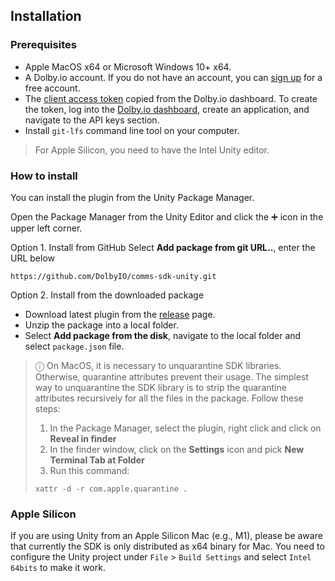 ## Installation

### Prerequisites
- Apple MacOS x64 or Microsoft Windows 10+ x64.
- A Dolby.io account. If you do not have an account, you can [sign up](https://dolby.io/signup) for a free account.
- The [client access token](https://docs.dolby.io/communications-apis/docs/overview-developer-tools#client-access-token) copied from the Dolby.io dashboard. To create the token, log into the [Dolby.io dashboard](https://dashboard.dolby.io/), create an application, and navigate to the API keys section.
- Install `git-lfs` command line tool on your computer.

> For Apple Silicon, you need to have the Intel Unity editor.

### How to install
You can install the plugin from the Unity Package Manager.

Open the Package Manager from the Unity Editor and click the ➕ icon in the upper left corner.

Option 1. Install from GitHub
Select **Add package from git URL..**, enter the URL below
```
https://github.com/DolbyIO/comms-sdk-unity.git
```

Option 2. Install from the downloaded package

- Download latest plugin from the [release](https://github.com/DolbyIO/comms-sdk-dotnet/releases) page.
- Unzip the package into a local folder.
- Select **Add package from the disk**, navigate to the local folder and select `package.json` file. 

> ⓘ On MacOS, it is necessary to unquarantine SDK libraries. Otherwise, quarantine attributes prevent their usage. The simplest way to unquarantine the SDK library is to strip the quarantine attributes recursively for all the files in the package. Follow these steps:
>1. In the Package Manager, select the plugin, right click and click on **Reveal in finder**
>2. In the finder window, click on the **Settings** icon and pick **New Terminal Tab at Folder**
>2. Run this command: 
>```
>xattr -d -r com.apple.quarantine .
>```
### Apple Silicon
If you are using Unity from an Apple Silicon Mac (e.g., M1), please be aware that currently the SDK is only distributed as x64 binary for Mac. You need to configure the Unity project under `File` > `Build Settings` and select `Intel 64bits` to make it work. 